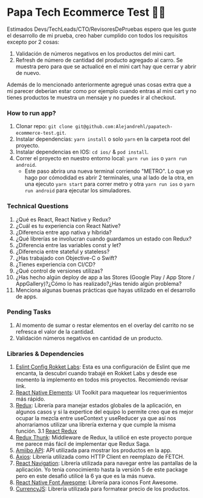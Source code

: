 # Papa Tech Ecommerce Test :pizza::fire:

Estimados Devs/TechLeads/CTO/RevisoresDePruebas espero que les guste el desarrollo de mi prueba, creo haber cumplido con todos los requisitos excepto por 2 cosas:

1. Validación de números negativos en los productos del mini cart.
2. Refresh de número de cantidad del producto agregado al carro. Se muestra pero para que se actualicé en el mini cart hay que cerrar y abrir de nuevo.

Además de lo mencionado anteriormente agregué unas cosas extra que a mi parecer deberian estar como por ejemplo cuando entras al mini cart y no tienes productos te muestra un mensaje y no puedes ir al checkout.

### How to run app?

1. Clonar repo: `git clone git@github.com:Alejandrehl/papatech-ecommerce-test.git`.
2. Instalar dependencias: `yarn install` o solo `yarn` en la carpeta root del proyecto.
3. Instalar dependencias en IOS: `cd ios/` & `pod install`.
4. Correr el proyecto en nuestro entorno local: `yarn run ios` o `yarn run android`.
   - Este paso abrira una nueva terminal corriendo "METRO". Lo que yo hago por cómodidad es abrir 2 terminales, una al lado de la otra, en una ejecuto `yarn start` para correr metro y otra `yarn run ios` o `yarn run android` para ejecutar los simuladores.

### Technical Questions

1. ¿Qué es React, React Native y Redux?
2. ¿Cuál es tu experiencia con React Native?
3. ¿Diferencia entre app nativa y híbrida?
4. ¿Qué librerías se involucran cuando guardamos un estado con Redux?
5. ¿Diferencia entre las variables const y let?
6. ¿Diferencia entre stateful y stateless?
7. ¿Has trabajado con Objective-C o Swift?
8. ¿Tienes experiencia con CI/CD?
9. ¿Qué control de versiones utilizas?
10. ¿Has hecho algún deploy de app a las Stores (Google Play / App Store / AppGallery)?¿Cómo lo has realizado?¿Has tenido algún problema?
11. Menciona algunas buenas prácticas que hayas utilizado en el desarrollo de apps.

### Pending Tasks

1. Al momento de sumar o restar elementos en el overlay del carrito no se refresca el valor de la cantidad.
2. Validación números negativos en cantidad de un producto.

### Libraries & Dependencies

1. [Eslint Config Rokket Labs](https://github.com/rokket-labs/eslint-config-rokket-labs): Esta es una configuración de Eslint que me encanta, la descubrí cuando trabajé en Rokket Labs y desde ese momento la implemento en todos mis proyectos. Recomiendo revisar link.
2. [React Native Elements](https://reactnativeelements.com/): UI Toolkit para maquetear los requerimientos más rápido.
3. [Redux](https://redux.js.org/): Librería para manejar estados globales de la aplicación, en algunos casos y si la expertice del equipo lo permite creo que es mejor ocupar la mezcla entre useContext y useReducer ya que así nos ahorrariamos utilizar una librería externa y que cumple la misma función.
   3.1 [React Redux](https://react-redux.js.org/)
4. [Redux Thunk](https://github.com/reduxjs/redux-thunk): Middleware de Redux, la utilicé en este proyecto porque me parece más fácil de implementar que Redux Saga.
5. [Amiibo API](https://www.amiiboapi.com/): API utilizada para mostrar los productos en la app.
6. [Axios](https://github.com/axios/axios): Librería utilizada como HTTP Client en reemplazo de FETCH.
7. [React Navigation](https://reactnavigation.org/): Librería utilizada para navegar entre las pantallas de la aplicación. Yo tenia conocimiento hasta la versión 5 de este package pero en este desafió utilicé la 6 ya que es la más nueva.
8. [React Native Font Awesome](https://www.npmjs.com/package/@fortawesome/react-native-fontawesome): Librería para iconos Font Awesome.
9. [CurrencyJS](https://currency.js.org/): Librería utilizada para formatear precio de los productos.
